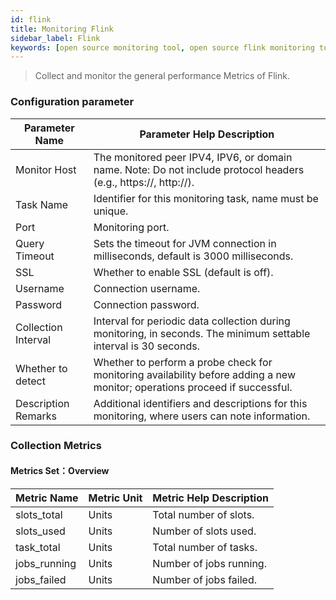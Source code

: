```yaml
---
id: flink  
title: Monitoring Flink      
sidebar_label: Flink
keywords: [open source monitoring tool, open source flink monitoring tool]
---
```


> Collect and monitor the general performance Metrics of Flink.

### Configuration parameter

|   Parameter Name    |                                                 Parameter Help Description                                                  |
|---------------------|-----------------------------------------------------------------------------------------------------------------------------|
| Monitor Host        | The monitored peer IPV4, IPV6, or domain name. Note: Do not include protocol headers (e.g., https://, http://).             |
| Task Name           | Identifier for this monitoring task, name must be unique.                                                                   |
| Port                | Monitoring port.                                                                                                            |
| Query Timeout       | Sets the timeout for JVM connection in milliseconds, default is 3000 milliseconds.                                          |
| SSL                 | Whether to enable SSL (default is off).                                                                                     |
| Username            | Connection username.                                                                                                        |
| Password            | Connection password.                                                                                                        |
| Collection Interval | Interval for periodic data collection during monitoring, in seconds. The minimum settable interval is 30 seconds.           |
| Whether to detect   | Whether to perform a probe check for monitoring availability before adding a new monitor; operations proceed if successful. |
| Description Remarks | Additional identifiers and descriptions for this monitoring, where users can note information.                              |

### Collection Metrics

#### Metrics Set：Overview

| Metric Name  | Metric Unit | Metric Help Description |
|--------------|-------------|-------------------------|
| slots_total  | Units       | Total number of slots.  |
| slots_used   | Units       | Number of slots used.   |
| task_total   | Units       | Total number of tasks.  |
| jobs_running | Units       | Number of jobs running. |
| jobs_failed  | Units       | Number of jobs failed.  |

